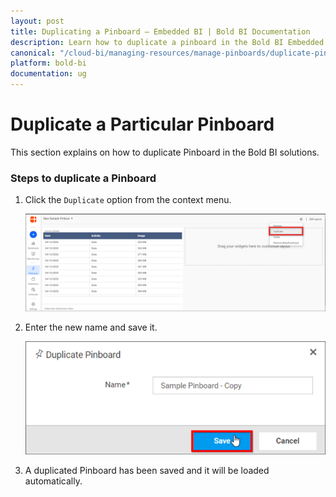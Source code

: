 ```yaml
---
layout: post
title: Duplicating a Pinboard – Embedded BI | Bold BI Documentation
description: Learn how to duplicate a pinboard in the Bold BI Embedded. Pinboard is a collection of widgets from various dashboards pinned to it.
canonical: "/cloud-bi/managing-resources/manage-pinboards/duplicate-pinboards/"
platform: bold-bi
documentation: ug
---
```


# Duplicate a Particular Pinboard

This section explains on how to duplicate Pinboard in the Bold BI solutions.

### Steps to duplicate a Pinboard

1. Click the `Duplicate` option from the context menu.

    ![Duplicate Option](/static/assets/embedded/managing-resources/manage-pinboards/images/duplicate-option.png)

2. Enter the new name and save it.

    ![Save Duplicate](/static/assets/embedded/managing-resources/manage-pinboards/images/save-duplicate.png)

3. A duplicated Pinboard has been saved and it will be loaded automatically.